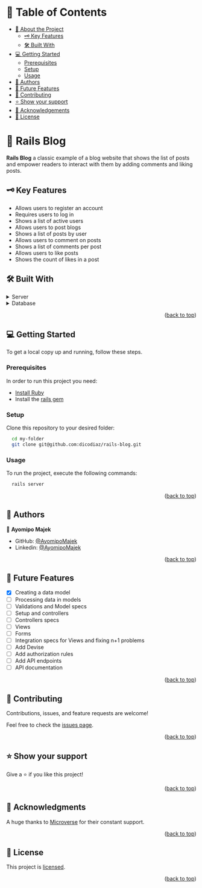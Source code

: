 <a name="readme-top"></a>

# 📗 Table of Contents

- [📖 About the Project](#about-project)
  - [🗝️ Key Features](#key-features)
  - [🛠️ Built With](#built-with)
- [💻 Getting Started](#getting-started)
  - [Prerequisites](#prerequisites)
  - [Setup](#setup)
  - [Usage](#usage)
- [👥 Authors](#authors)
- [🔭 Future Features](#future-features)
- [🤝 Contributing](#contributing)
- [⭐️ Show your support](#support)
- [🙏 Acknowledgements](#acknowledgements)
- [📝 License](#license)

# 📖 Rails Blog <a name="about-project"></a>

**Rails Blog** a classic example of a blog website that shows the list of posts and empower readers to interact with them by adding comments and liking posts.

## 🗝️ Key Features <a name="key-features"></a>

- Allows users to register an account
- Requires users to log in
- Shows a list of active users
- Allows users to post blogs
- Shows a list of posts by user
- Allows users to comment on posts
- Shows a list of comments per post
- Allows users to like posts
- Shows the count of likes in a post

## 🛠️ Built With <a name="built-with"></a>

<details>
  <summary>Server</summary>
  <ul>
    <li><a href="https://rubyonrails.org">Ruby on Rails</a></li>
  </ul>
</details>

<details>
<summary>Database</summary>
  <ul>
    <li><a href="https://www.postgresql.org/">PostgreSQL</a></li>
  </ul>
</details>

<p align="right">(<a href="#readme-top">back to top</a>)</p>

## 💻 Getting Started <a name="getting-started"></a>

To get a local copy up and running, follow these steps.

### Prerequisites

In order to run this project you need:

- [Install Ruby](https://www.ruby-lang.org/en/documentation/installation/)
- Install the [rails gem](https://rubygems.org/gems/rails)

### Setup

Clone this repository to your desired folder:

```sh
  cd my-folder
  git clone git@github.com:dicodiaz/rails-blog.git
```

### Usage

To run the project, execute the following commands:

```sh
  rails server
```

<p align="right">(<a href="#readme-top">back to top</a>)</p>

## 👥 Authors <a name="authors"></a>

👤 **Ayomipo Majek**

- GitHub: [@AyomipoMajek](https://github.com/AyomipoMajek)
- Linkedin: [@AyomipoMajek](https://www.linkedin.com/in/ayomipomajek/)

<p align="right">(<a href="#readme-top">back to top</a>)</p>

## 🔭 Future Features <a name="future-features"></a>

- [x] Creating a data model
- [ ] Processing data in models
- [ ] Validations and Model specs
- [ ] Setup and controllers
- [ ] Controllers specs
- [ ] Views
- [ ] Forms
- [ ] Integration specs for Views and fixing n+1 problems
- [ ] Add Devise
- [ ] Add authorization rules
- [ ] Add API endpoints
- [ ] API documentation

<p align="right">(<a href="#readme-top">back to top</a>)</p>

## 🤝 Contributing <a name="contributing"></a>

Contributions, issues, and feature requests are welcome!

Feel free to check the [issues page](../../issues/).

<p align="right">(<a href="#readme-top">back to top</a>)</p>

## ⭐️ Show your support <a name="support"></a>

Give a ⭐️ if you like this project!

<p align="right">(<a href="#readme-top">back to top</a>)</p>

## 🙏 Acknowledgments <a name="acknowledgements"></a>

A huge thanks to [Microverse](https://www.microverse.org) for their constant support.

<p align="right">(<a href="#readme-top">back to top</a>)</p>

## 📝 License <a name="license"></a>

This project is [licensed](./LICENSE).

<p align="right">(<a href="#readme-top">back to top</a>)</p>